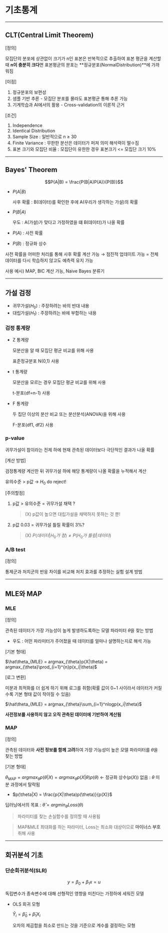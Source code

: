 # 기초통계

---

## CLT(Central Limit Theorem)

[정의]

모집단의 분포에 상관없이 크기가 n인 표본은 반복적으로 추출하여 표본 평균을 계산할 때 **n이 충분히 크다**면 표본평균의 분포는 **정규분포(NormalDistribution)**에 가까워짐

[이점]
1. 정규분포의 보편성
2. 샘플 기반 추론 - 모집단 분포를 몰라도 표본평균 통해 추론 가능
3. 기계학습과 AI에서의 활용 - Cross-validation의 이론적 근거

[조건]
1. Independence
2. Identical Distribution
3. Sample Size : 일반적으로 n $\ge$ 30
4. Finite Variance : 무한한 분산은 데이터가 퍼져 의미 해석력이 떨ㅇ짐
5. 표본 크기와 모집단 비율 : 모집단이 유한한 경우 표본크기 <= 모집단 크기 10%

---

## Bayes' Theorem

$$P(A|B) = \frac{P(B|A)P(A)}{P(B)}$$

- $P(A|B)$
  
  사후 확률 : B(데이터)를 확인한 후에 A(우리가 생각하는 가설)의 확률
- $P(B|A)$

  우도 : A(가설)가 맞다고 가정하였을 떄 B(데이터)가 나올 확률

- $P(A)$ : 사전 확률
  
- $P(B)$ : 정규화 상수

사전 확률을 어떠한 처리를 통해 사후 확률 계산 가능 $\rightarrow$ 점진적 업데이트 가능 = 전체 데이터를 다시 학습하지 않고도 예측력 유지 가능

사용 예시) MAP, BIC 계산 가능, Naive Bayes 분류기

---

## 가설 검정

- 귀무가설($H_0$) : 주장하려는 바의 반대 내용
- 대립가설($H_1$) : 주장하려는 바에 부합하는 내용

### 검정 통계량

- Z 통계량
  
  모분산을 알 때 모집단 평균 비교를 위해 사용
  
  표준정규분포 N(0,1) 사용
  
- t 통계량
  
  모분산을 모르는 경우 모집단 평균 비교를 위해 사용
  
  t-분포(df=n-1) 사용
  
- F 통계량
 
  두 집단 이상의 분산 비교 또는 분산분석(ANOVA)을 위해 사용
  
  F-분포(df1, df2) 사용

### p-value

귀무가설이 참이라는 전제 하에 현재 관측된 데이터보다 극단적인 결과가 나올 확률

[계산 방법]

검정통계량 계산한 뒤 귀무가설 하에 해당 통계량이 나올 확률을 누적해서 계산

유의수준 > p값 $\rightarrow$ $H_0$ do reject!

[주의할점]

1. p값 > 유의수준 = 귀무가설 채택 ?
   > (X) p값이 높으면 대립가설을 채택하지 못하는 것 뿐!

2. p값 0.03 = 귀무가설 틀릴 확률이 3%?
   > (X) $P(데이터|H_0가\ 참) \neq P(H_0가\ 틀림|데이터)$

### A/B test

[정의]

통제군과 처치군의 반응 차이를 비교해 처치 효과를 추정하는 실험 설계 방법

---

## MLE와 MAP

### MLE

[정의]

관측된 데이터가 가장 가능성이 높게 발생하도록하는 모델 파라미터 $\theta$을 찾는 방법

* 우도 : 어떤 파라미터가 주어졌을 때 데이터를 얼마나 설명하는지로 해석 가능

[기본 형태]

$\hat\theta_{MLE} = argmax_{\theta}p(X|\theta) = argmax_{\theta}\prod_{i=1}^{n}p(x_i|\theta)$

[로그 변환]

미분과 최적화를 더 쉽게 하기 위해 로그를 취함(확률 값이 0~1 사이라서 데이터가 커질수록 기본 형태 값이 작아질 수 있음)

$\hat\theta_{MLE} = argmax_{\theta}\sum_{i=1}^nlogp(x_i|\theta)$

**사전정보를 사용하지 않고 오직 관측된 데이터에 기반하여 계산됨**

### MAP

[정의]

관측된 데이터와 **사전 정보를 함께 고려**하여 가장 가능성이 높은 모델 파라미터를 $\theta$을 찾는 방법

[기본 형태]

$\theta_{MAP} = argmax_{\theta}p(\theta|X) = argmax_{\theta}p(X|\theta)p(\theta)$ $\leftarrow$ 정규화 상수($p(X)$) 없음 : $\theta$ 미분 과정에서 탈락됨

* $p(\theta|X) = \frac{p(X|\theta)p(\theta)}{p(X)}$

딥러닝에서의 목표 : $\hat\theta = argmin_{\theta} Loss(\theta)$

> 파라미터를 찾는 손실함수를 정의할 때 사용됨

> MAP&MLE 최대화를 하는 파라미터, Loss는 최소화 대상이므로 **마이너스 부호** 취해 사용

---

## 회귀분석 기초

### 단순회귀분석(SLR)

$$y=\beta_0+\beta_1x=u$$

독립변수가 종속변수에 대해 선형적인 영향을 미친다는 가정하에 세워진 모델

* OLS 회귀 모형

  $\hat Y_i=\hat\beta_0+\hat\beta_1X_i$

  오차의 제곱합을 최소로 만드는 것을 기준으로 계수를 결정하는 모형

